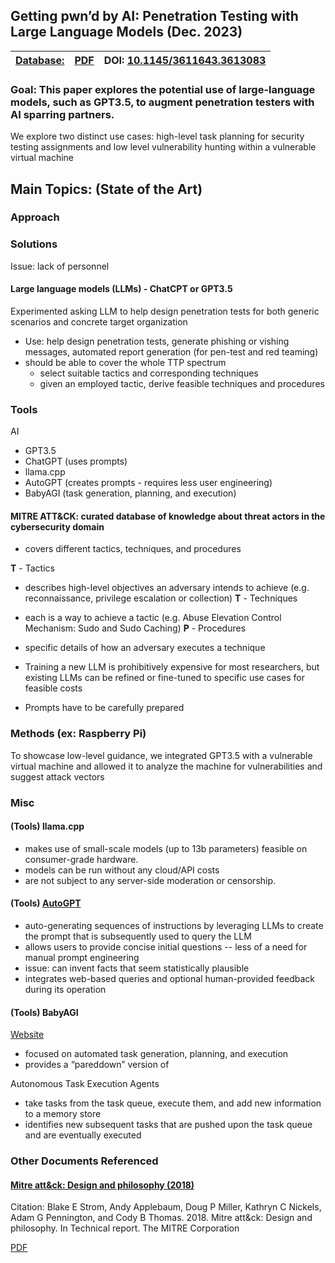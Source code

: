 ## Getting pwn’d by AI: Penetration Testing with Large Language Models (Dec. 2023)

| [Database:](https://dl-acm-org.ezproxy.semo.edu:2443/doi/10.1145/3611643.3613083) | [PDF](https://dl-acm-org.ezproxy.semo.edu:2443/doi/pdf/10.1145/3611643.3613083)	| DOI: [10.1145/3611643.3613083](https://dl.acm.org/doi/10.1145/3611643.3613083)  |
|----------|----------|----------|

### Goal: This paper explores the potential use of large-language models, such as GPT3.5, to augment penetration testers with AI sparring partners. 

We explore two distinct use cases: high-level task planning for security testing assignments and low level vulnerability hunting within a vulnerable virtual machine
	
	
## Main Topics: (State of the Art)

### Approach

### Solutions
Issue: lack of personnel

#### Large language models (LLMs) - ChatCPT or GPT3.5

Experimented asking LLM to help design penetration tests for both generic scenarios and concrete target organization

* Use: help design penetration tests, generate phishing or vishing messages, automated report generation (for pen-test and red teaming)
* should be able to cover the whole TTP spectrum 
	* select suitable tactics and corresponding techniques
	* given an employed tactic, derive feasible techniques and procedures

### Tools

AI
* GPT3.5
* ChatGPT (uses prompts)
* llama.cpp
* AutoGPT (creates prompts - requires less user engineering)
* BabyAGI (task generation, planning, and execution)


#### MITRE ATT&CK: curated database of knowledge about threat actors in the cybersecurity domain
* covers different tactics, techniques, and procedures

**T** - Tactics
* describes high-level objectives an adversary intends to achieve (e.g. reconnaissance, privilege escalation or collection)
**T** - Techniques
* each is a way to achieve a tactic (e.g. Abuse Elevation Control Mechanism: Sudo and Sudo Caching)
**P** - Procedures
* specific details of how an adversary executes a technique

* Training a new LLM is prohibitively expensive for most researchers, but existing LLMs can be refined or fine-tuned to specific use cases for feasible costs
*  Prompts have to be carefully prepared

	
### Methods (ex: Raspberry Pi)
To showcase low-level guidance, we integrated GPT3.5 with a vulnerable virtual machine and allowed it to analyze the machine for vulnerabilities and suggest attack vectors

### Misc

#### (Tools) llama.cpp
* makes use of small-scale models (up to 13b parameters) feasible on consumer-grade hardware.
* models can be run without any cloud/API costs
* are not subject to any server-side moderation or censorship.

#### (Tools) [AutoGPT](https://github.com/Significant-Gravitas/Auto-GPT)  
* auto-generating sequences of instructions by leveraging LLMs to create the prompt that is subsequently used to query the LLM
* allows users to provide concise initial questions -- less of a need for manual prompt engineering
* issue: can invent facts that seem statistically plausible
* integrates web-based queries and optional human-provided feedback during its operation

#### (Tools) BabyAGI

[Website](https://github.com/yoheinakajima/babyagi)

* focused on automated task generation, planning, and execution
* provides a “pareddown” version of 

Autonomous Task Execution Agents 
* take tasks from the task queue, execute them, and add new information to a memory store
* identifies new subsequent tasks that are pushed upon the task queue and are eventually executed

### Other Documents Referenced

#### [Mitre att&ck: Design and philosophy (2018)](https://www.mitre.org/news-insights/publication/mitre-attck-design-and-philosophy)

Citation: Blake E Strom, Andy Applebaum, Doug P Miller, Kathryn C Nickels, Adam G
Pennington, and Cody B Thomas. 2018. Mitre att&ck: Design and philosophy. In
Technical report. The MITRE Corporation

[PDF](https://attack.mitre.org/docs/ATTACK_Design_and_Philosophy_March_2020.pdf) 

